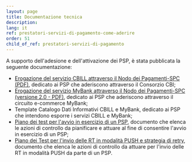 ```yaml
---
layout: page
title: Documentazione tecnica
description: 
lang: it
ref: prestatori-servizi-di-pagamento-come-aderire
order: 51
child_of_ref: prestatori-servizi-di-pagamento
---
```


A supporto dell'adesione e dell'attivazione dei PSP, è stata pubblicata la seguente documentazione:  
* [Erogazione del servizio CBILL attraverso il Nodo dei Pagamenti-SPC (PDF)](https://github.com/italia/lg-pagopa-docs/blob/master/documentazione_tecnica_collegata/psp/adesione_psp_cbill_1_1_0.pdf), dedicato ai PSP che aderiscono attraverso il Consorzio CBI;
* [Erogazione del servizio MyBank attraverso il Nodo dei Pagamenti-SPC (versione 2.0 - PDF)](https://github.com/italia/lg-pagopa-docs/blob/master/documentazione_tecnica_collegata/psp/adesione_psp_mybank_v_2.0.pdf), dedicato ai PSP che aderiscono attraverso il circuito e-commerce MyBank;
* Template Catalogo Dati Informativi CBILL e MyBank, dedicato ai PSP che intendono esporre i servizi CBILL e MyBank; 
* [Piano dei test per l'avvio in esercizio di un PSP](https://github.com/italia/lg-pagopa-docs/blob/master/documentazione_tecnica_collegata/psp/Piano_test_PSP.docx), documento che elenca le azioni di controllo da pianificare e attuare al fine di consentire l'avvio in esercizio di un PSP;
* [Piano dei Test per l'invio delle RT in modalità PUSH  e strategia di retry](https://github.com/italia/lg-pagopa-docs/blob/master/documentazione_tecnica_collegata/psp/Piano_test_RT_PUSH_PSP_v1.1.docx), documento che elenca le azioni di controllo da attuare per l'invio delle RT in modalità PUSH da parte di un PSP.
